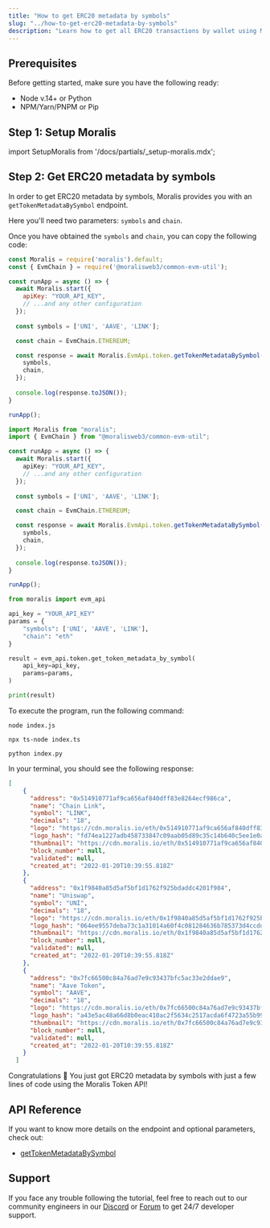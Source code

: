 ```yaml
---
title: "How to get ERC20 metadata by symbols"
slug: "../how-to-get-erc20-metadata-by-symbols"
description: "Learn how to get all ERC20 transactions by wallet using Moralis Token API."
---
```

## Prerequisites

Before getting started, make sure you have the following ready:

- Node v.14+ or Python
- NPM/Yarn/PNPM or Pip

## Step 1: Setup Moralis

import SetupMoralis from '/docs/partials/_setup-moralis.mdx';

<SetupMoralis node="moralis @moralisweb3/common-evm-util" python="moralis" />

## Step 2: Get ERC20 metadata by symbols

In order to get ERC20 metadata by symbols, Moralis provides you with an `getTokenMetadataBySymbol` endpoint.

Here you'll need two parameters: `symbols` and `chain`.

Once you have obtained the `symbols` and `chain`, you can copy the following code:

```javascript index.js
const Moralis = require('moralis').default;
const { EvmChain } = require('@moralisweb3/common-evm-util');

const runApp = async () => {
  await Moralis.start({
    apiKey: "YOUR_API_KEY",
    // ...and any other configuration
  });
  
  const symbols = ['UNI', 'AAVE', 'LINK'];

  const chain = EvmChain.ETHEREUM;

  const response = await Moralis.EvmApi.token.getTokenMetadataBySymbol({
    symbols,
    chain,
  });
  
  console.log(response.toJSON());
}

runApp();
```
```typescript index.ts
import Moralis from "moralis";
import { EvmChain } from "@moralisweb3/common-evm-util";

const runApp = async () => {
  await Moralis.start({
    apiKey: "YOUR_API_KEY",
    // ...and any other configuration
  });
  
  const symbols = ['UNI', 'AAVE', 'LINK'];

  const chain = EvmChain.ETHEREUM;

  const response = await Moralis.EvmApi.token.getTokenMetadataBySymbol({
    symbols,
    chain,
  });
  
  console.log(response.toJSON());
}

runApp();
```
```python index.py
from moralis import evm_api

api_key = "YOUR_API_KEY"
params = {
    "symbols": ['UNI', 'AAVE', 'LINK'], 
    "chain": "eth"
}

result = evm_api.token.get_token_metadata_by_symbol(
    api_key=api_key,
    params=params,
)

print(result)
```



To execute the program, run the following command:

```shell Shell (JavaScript)
node index.js
```
```Text Shell (TypeScript)
npx ts-node index.ts
```
```Text Shell (Python)
python index.py
```



In your terminal, you should see the following response:

```json
[
    {
      "address": "0x514910771af9ca656af840dff83e8264ecf986ca",
      "name": "Chain Link",
      "symbol": "LINK",
      "decimals": "18",
      "logo": "https://cdn.moralis.io/eth/0x514910771af9ca656af840dff83e8264ecf986ca.png",
      "logo_hash": "fd74ea1227adb458733847c09aab05d89c35c14b640c5ee1e0a8bffa79193eb4",
      "thumbnail": "https://cdn.moralis.io/eth/0x514910771af9ca656af840dff83e8264ecf986ca_thumb.png",
      "block_number": null,
      "validated": null,
      "created_at": "2022-01-20T10:39:55.818Z"
    },
    {
      "address": "0x1f9840a85d5af5bf1d1762f925bdaddc4201f984",
      "name": "Uniswap",
      "symbol": "UNI",
      "decimals": "18",
      "logo": "https://cdn.moralis.io/eth/0x1f9840a85d5af5bf1d1762f925bdaddc4201f984.png",
      "logo_hash": "064ee9557deba73c1a31014a60f4c081284636b785373d4ccdd1b3440df11f43",
      "thumbnail": "https://cdn.moralis.io/eth/0x1f9840a85d5af5bf1d1762f925bdaddc4201f984_thumb.png",
      "block_number": null,
      "validated": null,
      "created_at": "2022-01-20T10:39:55.818Z"
    },
    {
      "address": "0x7fc66500c84a76ad7e9c93437bfc5ac33e2ddae9",
      "name": "Aave Token",
      "symbol": "AAVE",
      "decimals": "18",
      "logo": "https://cdn.moralis.io/eth/0x7fc66500c84a76ad7e9c93437bfc5ac33e2ddae9.png",
      "logo_hash": "a43e5ac48a66d8b0eac410ac2f5634c2517acda6f4723a55b99e3c5906132a1b",
      "thumbnail": "https://cdn.moralis.io/eth/0x7fc66500c84a76ad7e9c93437bfc5ac33e2ddae9_thumb.png",
      "block_number": null,
      "validated": null,
      "created_at": "2022-01-20T10:39:55.818Z"
    }
  ]
```



Congratulations 🥳 You just got ERC20 metadata by symbols with just a few lines of code using the Moralis Token API!

## API Reference

If you want to know more details on the endpoint and optional parameters, check out:

- [getTokenMetadataBySymbol](https://docs.moralis.io/reference/gettokenmetadatabysymbol)

## Support

If you face any trouble following the tutorial, feel free to reach out to our community engineers in our [Discord](https://moralis.io/discord) or [Forum](https://forum.moralis.io) to get 24/7 developer support.